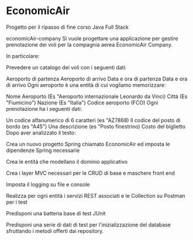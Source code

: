 # EconomicAir
Progetto per il ripasso di fine corso Java Full Stack

economicAir-company
Si vuole progettare una applicazione per gestire prenotazione dei voli per la compagnia aerea EconomicAir Company.

In particolare:

Prevedere un catalogo dei voli con i seguenti dati:

Aeroporto di partenza
Aeroporto di arrivo
Data e ora di partenza
Data e ora di arrivo
Ogni aeroporto è una entità di cui vogliamo memorizzare:

Nome Aeroporto (Es "Aeroporto internazionale Leonardo da Vinci)
Città (Es "Fiumicino")
Nazione (Es "Italia")
Codice aeroporto (FCO)
Ogni prenotazione ha i seguenti dati:

Un codice alfanumerico di 6 caratteri (es "AZ7868)
Il codice del posto di bordo (es "A45")
Una descrizione (es "Posto finestrino)
Costo del biglietto
Dopo aver analizzato il testo:

Crea un nuovo progetto Spring chiamato EconomicAir ed imposta le dipendenze Spring necessarie

Crea le entità che modellano il dominio applicativo

Crea i layer MVC necessari per le CRUD di base e maschere front end

Imposta il logging su file e console

Realizza per ogni entità i servizi REST associati e le Collection su Postman per i test

Predisponi una batteria base di test JUnit

Predisponi una serie di dati di test per l'inizializzazione del database sfruttando i metodi offerti dai repository.
